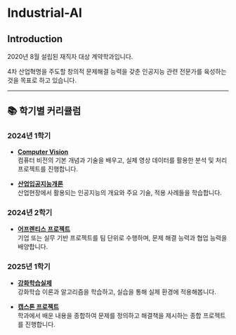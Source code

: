# Industrial-AI

<h2>Introduction</h2>
2020년 8월 설립된 재직자 대상 계약학과입니다.

4차 산업혁명을 주도할 창의적 문제해결 능력을 갖춘 인공지능 관련 전문가를 육성하는 것을 목표로 하고 있습니다.

---

## 📚 학기별 커리큘럼

### 2024년 1학기
- [**Computer Vision**](https://github.com/higun295/Industrial-AI/tree/master/2024_1/ComputerVision)  
  컴퓨터 비전의 기본 개념과 기술을 배우고, 실제 영상 데이터를 활용한 분석 및 처리 프로젝트를 진행합니다.

- [**산업입공지능개론**](https://github.com/higun295/Industrial-AI/tree/master/2024_1/IntroductionToAI)  
  산업현장에서 활용되는 인공지능의 개요와 주요 기술, 적용 사례들을 학습합니다.

### 2024년 2학기
- [**어프렌티스 프로젝트**](https://github.com/higun295/Industrial-AI/tree/master/2024_2/ApprenticeProject)  
  기업 또는 실무 기반 프로젝트를 팀 단위로 수행하며, 문제 해결 능력과 협업 능력을 배양합니다.

### 2025년 1학기
- [**강화학습실제**](https://github.com/higun295/Industrial-AI/tree/master/2025_1/ReinforcementLearning)  
  강화학습 이론과 알고리즘을 학습하고, 실습을 통해 실제 환경에 적용해봅니다.

- [**캡스톤 프로젝트**](https://github.com/higun295/Industrial-AI/tree/master/2025_1/CapstoneProject)  
  학과에서 배운 내용을 종합하여 문제를 정의하고 해결책을 제시하는 종합 프로젝트를 진행합니다.
